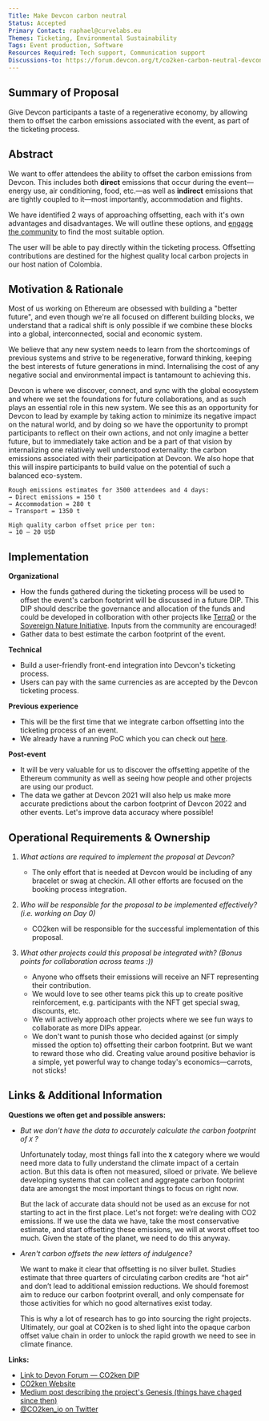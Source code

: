 ```yaml
---
Title: Make Devcon carbon neutral
Status: Accepted
Primary Contact: raphael@curvelabs.eu
Themes: Ticketing, Environmental Sustainability
Tags: Event production, Software
Resources Required: Tech support, Communication support
Discussions-to: https://forum.devcon.org/t/co2ken-carbon-neutral-devcon/27
---
```


## Summary of Proposal

Give Devcon participants a taste of a regenerative economy, by allowing them to offset the carbon emissions associated with the event, as part of the ticketing process.

## Abstract

We want to offer attendees the ability to offset the carbon emissions from Devcon. This includes both **direct** emissions that occur during the event—energy use, air conditioning, food, etc.—as well as **indirect** emissions that are tightly coupled to it—most importantly, accommodation and flights.

We have identified 2 ways of approaching offsetting, each with it's own advantages and disadvantages. We will outline these options, and [engage the community](https://forum.devcon.org/t/co2ken-carbon-neutral-devcon/27) to find the most suitable option.

The user will be able to pay directly within the ticketing process. Offsetting contributions are destined for the highest quality local carbon projects in our host nation of Colombia.

## Motivation & Rationale

Most of us working on Ethereum are obsessed with building a "better future", and even though we're all focused on different building blocks, we understand that a radical shift is only possible if we combine these blocks into a global, interconnected, social and economic system.

We believe that any new system needs to learn from the shortcomings of previous systems and strive to be regenerative, forward thinking, keeping the best interests of future generations in mind. Internalising the cost of any negative social and environmental impact is tantamount to achieving this.

Devcon is where we discover, connect, and sync with the global ecosystem and where we set the foundations for future collaborations, and as such plays an essential role in this new system. We see this as an opportunity for Devcon to lead by example by taking action to minimize its negative impact on the natural world, and by doing so we have the opportunity to prompt participants to reflect on their own actions, and not only imagine a better future, but to immediately take action and be a part of that vision by internalizing one relatively well understood externality: the carbon emissions associated with their participation at Devcon. We also hope that this will inspire participants to build value on the potential of such a balanced eco-system.

```
Rough emissions estimates for 3500 attendees and 4 days:
→ Direct emissions = 150 t
→ Accommodation = 280 t
→ Transport = 1350 t

High quality carbon offset price per ton:
→ 10 – 20 USD
```

## Implementation

**Organizational**

- How the funds gathered during the ticketing process will be used to offset the event's carbon footprint will be discussed in a future DIP. This DIP should describe the governance and allocation of the funds and could be developed in collboration with other projects like [Terra0](https://terra0.org/) or the [Sovereign Nature Initiative](http://sovereignnature.com/). Inputs from the community are encouraged!
- Gather data to best estimate the carbon footprint of the event.

**Technical**

- Build a user-friendly front-end integration into Devcon's ticketing process.
- Users can pay with the same currencies as are accepted by the Devcon ticketing process.

**Previous experience**

- This will be the first time that we integrate carbon offsetting into the ticketing process of an event.
- We already have a running PoC which you can check out [here](https://www.co2ken.io/).

**Post-event**

- It will be very valuable for us to discover the offsetting appetite of the Ethereum community as well as seeing how people and other projects are using our product.
- The data we gather at Devcon 2021 will also help us make more accurate predictions about the carbon footprint of Devcon 2022 and other events. Let's improve data accuracy where possible!

## Operational Requirements & Ownership

1. _What actions are required to implement the proposal at Devcon?_

   - The only effort that is needed at Devcon would be including of any bracelet or swag at checkin. All other efforts are focused on the booking process integration.

2. _Who will be responsible for the proposal to be implemented effectively? (i.e. working on Day 0)_

   - CO2ken will be responsible for the successful implementation of this proposal.

3. _What other projects could this proposal be integrated with? (Bonus points for collaboration across teams :))_
   - Anyone who offsets their emissions will receive an NFT representing their contribution.
   - We would love to see other teams pick this up to create positive reinforcement, e.g. participants with the NFT get special swag, discounts, etc.
   - We will actively approach other projects where we see fun ways to collaborate as more DIPs appear.
   - We don't want to punish those who decided against (or simply missed the option to) offsetting their carbon footprint. But we want to reward those who did. Creating value around positive behavior is a simple, yet powerful way to change today's economics—carrots, not sticks!

## Links & Additional Information

**Questions we often get and possible answers:**

- _But we don't have the data to accurately calculate the carbon footprint of `X` ?_

  Unfortunately today, most things fall into the **`X`** category where we would need more data to fully understand the climate impact of a certain action. But this data is often not measured, siloed or private. We believe developing systems that can collect and aggregate carbon footprint data are amongst the most important things to focus on right now.

  But the lack of accurate data should not be used as an excuse for not starting to act in the first place. Let's not forget: we’re dealing with CO2 emissions. If we use the data we have, take the most conservative estimate, and start offsetting these emissions, we will at worst offset too much. Given the state of the planet, we need to do this anyway.

- _Aren't carbon offsets the new letters of indulgence?_

  We want to make it clear that offsetting is no silver bullet. Studies estimate that three quarters of circulating carbon credits are “hot air” and don’t lead to additional emission reductions. We should foremost aim to reduce our carbon footprint overall, and only compensate for those activities for which no good alternatives exist today.

  This is why a lot of research has to go into sourcing the right projects. Ultimately, our goal at CO2ken is to shed light into the opaque carbon offset value chain in order to unlock the rapid growth we need to see in climate finance.

**Links:**

- [Link to Devon Forum — CO2ken DIP](https://forum.devcon.org/t/co2ken-carbon-neutral-devcon/27)
- [CO2ken Website](https://www.co2ken.io/)
- [Medium post describing the project's Genesis (things have chaged since then)](https://medium.com/curve-labs/co2ken-genesis-74d7a1387ea1)
- [@CO2ken_io on Twitter](https://twitter.com/CO2ken_io)
